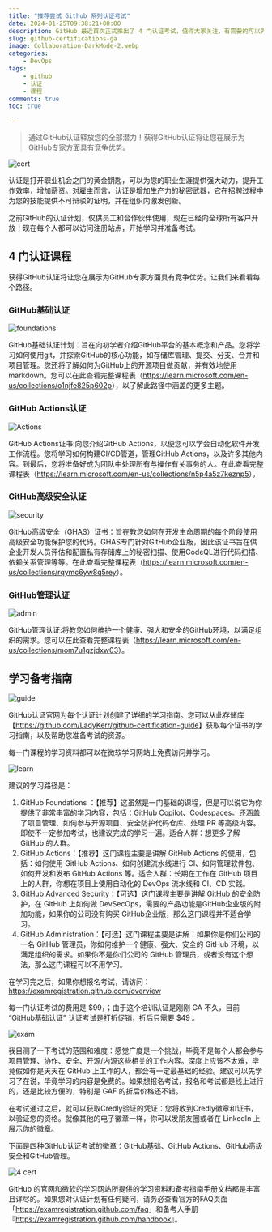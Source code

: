 ```yaml
---
title: "推荐尝试 Github 系列认证考试"
date: 2024-01-25T09:38:21+08:00
description: GitHub 最近首次正式推出了 4 门认证考试，值得大家关注，有需要的可以先免费学习一下。
slug: github-certifications-ga
image: Collaboration-DarkMode-2.webp
categories:
    - DevOps
tags:
    - github
    - 认证
    - 课程
comments: true
toc: true

---
```


> 通过GitHub认证释放您的全部潜力！获得GitHub认证将让您在展示为GitHub专家方面具有竞争优势。

![cert](Certifiedtocat_full__2_.svg)

认证是打开职业机会之门的黄金钥匙，可以为您的职业生涯提供强大动力，提升工作效率，增加薪资。对雇主而言，认证是增加生产力的秘密武器，它在招聘过程中为您的技能提供不可辩驳的证明，并在组织内激发创新。

之前GitHub的认证计划，仅供员工和合作伙伴使用，现在已经向全球所有客户开放！现在每个人都可以访问注册站点，开始学习并准备考试。

## 4 门认证课程

获得GitHub认证将让您在展示为GitHub专家方面具有竞争优势。让我们来看看每个路径。

### GitHub基础认证

![foundations](foundations-river-image__1_.png)

GitHub基础认证计划：旨在向初学者介绍GitHub平台的基本概念和产品。您将学习如何使用git，并探索GitHub的核心功能，如存储库管理、提交、分支、合并和项目管理。您还将了解如何为GitHub上的开源项目做贡献，并有效地使用markdown。您可以在此查看完整课程表（<https://learn.microsoft.com/en-us/collections/o1njfe825p602p>），以了解此路径中涵盖的更多主题。

### GitHub Actions认证

![Actions](actions-river-image__1_.png)

GitHub Actions证书:向您介绍GitHub Actions，以便您可以学会自动化软件开发工作流程。您将学习如何构建CI/CD管道，管理GitHub Actions，以及许多其他内容。到最后，您将准备好成为团队中处理所有与操作有关事务的人。在此查看完整课程表（<https://learn.microsoft.com/en-us/collections/n5p4a5z7keznp5>）。

### GitHub高级安全认证

![security](ghas-river-image__1_.png)

GitHub高级安全（GHAS）证书：旨在教您如何在开发生命周期的每个阶段使用高级安全功能保护您的代码。GHAS专门针对GitHub企业版，因此该证书旨在供企业开发人员评估和配置私有存储库上的秘密扫描、使用CodeQL进行代码扫描、依赖关系管理等等。在此查看完整课程表（<https://learn.microsoft.com/en-us/collections/rqymc6yw8q5rey>）。

### GitHub管理认证

![admin](admin-river-image__1_.png)

GitHub管理认证:将教您如何维护一个健康、强大和安全的GitHub环境，以满足组织的需求。您可以在此查看完整课程表（<https://learn.microsoft.com/en-us/collections/mom7u1gzjdxw03>）。

## 学习备考指南

![guide](image2.webp)

GitHub认证官网为每个认证计划创建了详细的学习指南。您可以从此存储库【<https://github.com/LadyKerr/github-certification-guide>】获取每个证书的学习指南，以及帮助您准备考试的资源。

每一门课程的学习资料都可以在微软学习网站上免费访问并学习。

![learn](2024-01-25_09-58-51.png)

建议的学习路径是：

1. GitHub Foundations ：【推荐】这虽然是一门基础的课程，但是可以说它为你提供了非常丰富的学习内容，包括：GitHub Copilot、Codespaces。还涵盖了项目管理、如何参与开源项目、安全防护代码仓库、处理 PR 等高级内容。即使不一定参加考试，也建议完成的学习一遍。适合人群：想更多了解 GitHub 的人群。
2. GitHub Actions：【推荐】这门课程主要是讲解 GitHub Actions 的使用，包括：如何使用 GitHub Actions、如何创建流水线进行 CI、如何管理软件包、如何开发和发布 GitHub Actions 等。适合人群：长期在工作在 GitHub 项目上的人群，你想在项目上使用自动化的 DevOps 流水线和 CI、CD 实践。
3. GitHub Advanced Security：【可选】这门课程主要是讲解 GitHub 的安全防护，在 GitHub 上如何做 DevSecOps，需要的产品功能是GitHub企业版的附加功能，如果你的公司没有购买 GitHub企业版，那么这门课程并不适合学习。
4. GitHub Administration：【可选】这门课程主要是讲解：如果你是你们公司的一名 GitHub 管理员，你如何维护一个健康、强大、安全的 GitHub 环境，以满足组织的需求。如果你不是你们公司的 GitHub 管理员，或者没有这个想法，那么这门课程可以不用学习。

在学习完之后，如果你想报名考试，请访问：<https://examregistration.github.com/overview>

每一门认证考试的费用是 $99，；由于这个培训认证是刚刚 GA 不久，目前 “GitHub基础认证” 认证考试是打折促销，折后只需要
$49 。

![exam](2024-01-25_10-56-28.png)

我目测了一下考试的范围和难度：感觉广度是一个挑战，毕竟不是每个人都会参与项目管理、协作、安全、开源/内源这些相关的工作内容。深度上应该不太难，毕竟假如你是天天在 GitHub 上工作的人，都会有一定最基础的经验。建议可以先学习了在说，毕竟学习的内容是免费的。如果想报名考试，报名和考试都是线上进行的，还是比较方便的，特别是 GAF 的折后价格还不错。

在考试通过之后，就可以获取Credly验证的凭证：您将收到Credly徽章和证书，以验证您的资格。就像其他的电子徽章一样，你可以发朋友圈或者在 LinkedIn 上展示你的徽章。

下面是四种GitHub认证考试的徽章：GitHub基础、GitHub Actions、GitHub高级安全和GitHub管理。

![4 cert](image1.webp)

GitHub 的官网和微软的学习网站所提供的学习资料和备考指南手册文档都是丰富且详尽的。如果您对认证计划有任何疑问，请务必查看官方的FAQ页面「<https://examregistration.github.com/faq>」和备考人手册『<https://examregistration.github.com/handbook>』。